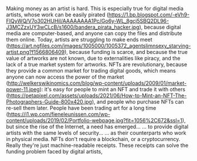 Making money as an artist is hard.
This is especially true for digital media artists,
whose work can be easily pirated (https://1.bp.blogspot.com/-eVh9-FIQyWQ/V7o302HUHiI/AAAAAAAA1Pc/Go6y-WL_8gcj5SBQ2DL96-J3MCZzxUY3wCLcB/s1600/bandera_pirata_hacker.jpg),
because digital media are computer-based,
and anyone can copy the files and distribute them online.
Today, artists are struggling to make ends meet (https://art.ngfiles.com/images/1005000/1005372_agentslimnsexy_starving-artist.png?f1566806409),
because funding is scarce,
and because the true value of artworks are not known,
due to externalities like piracy,
and the lack of a true market system for artworks.
NFTs are revolutionary,
because they provide a common market for trading digital goods,
which means anyone can now access the power of the market (http://welkerswikinomics.com/blog/wp-content/uploads/2009/01/market-power-11.jpeg):
it's easy for people to mint an NFT and trade it with others (https://petapixel.com/assets/uploads/2021/06/How-to-Mint-an-NFT-The-Photographers-Guide-800x420.jpg),
and people who purchase NFTs can re-sell them later.
People have been trading art for a long time (https://i1.wp.com/fieneleunissen.com/wp-content/uploads/2019/02/Portfolio-webpage.jpg?fit=1056%2C672&ssl=1),
but since the rise of the Internet, a need has emerged...
... to provide digital artists with the same levels of security...
... as their counterparts who work in physical media.
NFTs don't require a blockchain, or a cryptocurrency.
Really they're just machine-readable receipts.
These receipts can solve the funding problem faced by digital artists,
